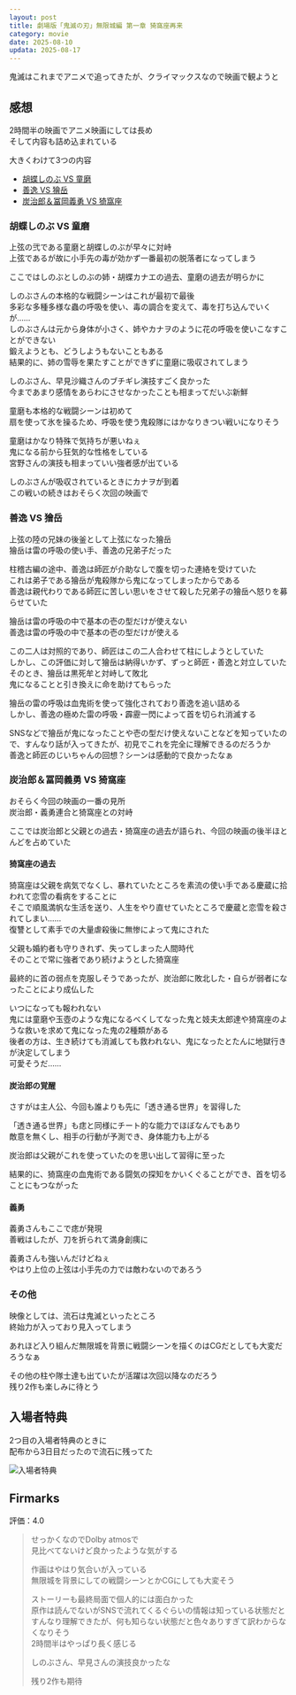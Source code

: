 ```yaml
---
layout: post
title: 劇場版「鬼滅の刃」無限城編 第一章 猗窩座再来
category: movie
date: 2025-08-10
updata: 2025-08-17
---
```


鬼滅はこれまでアニメで追ってきたが、クライマックスなので映画で観ようと

## 感想

2時間半の映画でアニメ映画にしては長め  
そして内容も詰め込まれている  

大きくわけて3つの内容

- [胡蝶しのぶ VS 童磨](#胡蝶しのぶ-vs-童磨)
- [善逸 VS 獪岳](#善逸-vs-獪岳)
- [炭治郎＆冨岡義勇 VS 猗窩座](#炭治郎冨岡義勇-vs-猗窩座)

### 胡蝶しのぶ VS 童磨

上弦の弐である童磨と胡蝶しのぶが早々に対峙  
上弦であるが故に小手先の毒が効かず一番最初の脱落者になってしまう  

ここではしのぶとしのぶの姉・胡蝶カナエの過去、童磨の過去が明らかに

しのぶさんの本格的な戦闘シーンはこれが最初で最後  
多彩な多種多様な蟲の呼吸を使い、毒の調合を変えて、毒を打ち込んでいくが……  
しのぶさんは元から身体が小さく、姉やカナヲのように花の呼吸を使いこなすことができない  
鍛えようとも、どうしようもないこともある  
結果的に、姉の雪辱を果たすことができずに童磨に吸収されてしまう

しのぶさん、早見沙織さんのブチギレ演技すごく良かった  
今まであまり感情をあらわにさせなかったことも相まってだいぶ新鮮  

童磨も本格的な戦闘シーンは初めて  
扇を使って氷を操るため、呼吸を使う鬼殺隊にはかなりきつい戦いになりそう

童磨はかなり特殊で気持ちが悪いねぇ  
鬼になる前から狂気的な性格をしている  
宮野さんの演技も相まっていい強者感が出ている  

しのぶさんが吸収されているときにカナヲが到着  
この戦いの続きはおそらく次回の映画で

### 善逸 VS 獪岳

上弦の陸の兄妹の後釜として上弦になった獪岳  
獪岳は雷の呼吸の使い手、善逸の兄弟子だった  

柱稽古編の途中、善逸は師匠が介助なしで腹を切った連絡を受けていた  
これは弟子である獪岳が鬼殺隊から鬼になってしまったからである  
善逸は親代わりである師匠に苦しい思いをさせて殺した兄弟子の獪岳へ怒りを募らせていた

獪岳は雷の呼吸の中で基本の壱の型だけが使えない  
善逸は雷の呼吸の中で基本の壱の型だけが使える  

この二人は対照的であり、師匠はこの二人合わせて柱にしようとしていた  
しかし、この評価に対して獪岳は納得いかず、ずっと師匠・善逸と対立していた  
そのとき、獪岳は黒死牟と対峙して敗北  
鬼になることと引き換えに命を助けてもらった  

獪岳の雷の呼吸は血鬼術を使って強化されており善逸を追い詰める  
しかし、善逸の極めた雷の呼吸・霹靂一閃によって首を切られ消滅する

SNSなどで獪岳が鬼になったことや壱の型だけ使えないことなどを知っていたので、すんなり話が入ってきたが、初見でこれを完全に理解できるのだろうか  
善逸と師匠のじいちゃんの回想？シーンは感動的で良かったなぁ

### 炭治郎＆冨岡義勇 VS 猗窩座

おそらく今回の映画の一番の見所  
炭治郎・義勇連合と猗窩座との対峙

ここでは炭治郎と父親との過去・猗窩座の過去が語られ、今回の映画の後半ほとんどを占めていた

#### 猗窩座の過去

猗窩座は父親を病気でなくし、暴れていたところを素流の使い手である慶蔵に拾われて恋雪の看病をすることに  
そこで順風満帆な生活を送り、人生をやり直せていたところで慶蔵と恋雪を殺されてしまい……  
復讐として素手での大量虐殺後に無惨によって鬼にされた

父親も婚約者も守りきれず、失ってしまった人間時代  
そのことで常に強者であり続けようとした猗窩座

最終的に首の弱点を克服しそうであったが、炭治郎に敗北した・自らが弱者になったことにより成仏した

いつになっても報われない  
鬼には童磨や玉壺のような鬼になるべくしてなった鬼と妓夫太郎達や猗窩座のような救いを求めて鬼になった鬼の2種類がある  
後者の方は、生き続けても消滅しても救われない、鬼になったとたんに地獄行きが決定してしまう  
可愛そうだ……

#### 炭治郎の覚醒

さすがは主人公、今回も誰よりも先に「透き通る世界」を習得した

「透き通る世界」も痣と同様にチート的な能力でほぼなんでもあり  
敵意を無くし、相手の行動が予測でき、身体能力も上がる  

炭治郎は父親がこれを使っていたのを思い出して習得に至った

結果的に、猗窩座の血鬼術である闘気の探知をかいくぐることができ、首を切ることにもつながった

#### 義勇

義勇さんもここで痣が発現  
善戦はしたが、刀を折られて満身創痍に

義勇さんも強いんだけどねぇ  
やはり上位の上弦は小手先の力では敵わないのであろう

### その他

映像としては、流石は鬼滅といったところ  
終始力が入っており見入ってしまう

あれほど入り組んだ無限城を背景に戦闘シーンを描くのはCGだとしても大変だろうなぁ  

その他の柱や隊士達も出ていたが活躍は次回以降なのだろう  
残り2作も楽しみに待とう

## 入場者特典

2つ目の入場者特典のときに  
配布から3日目だったので流石に残ってた

![入場者特典]({{site.baseurl}}/pic/posts/other/2025-08-10-kimetsu_goods.jpg)

## Firmarks

評価：4.0

> せっかくなのでDolby atmosで  
> 見比べてないけど良かったような気がする
>
> 作画はやはり気合いが入っている  
> 無限城を背景にしての戦闘シーンとかCGにしても大変そう
>
> ストーリーも最終局面で個人的には面白かった  
> 原作は読んでないがSNSで流れてくるぐらいの情報は知っている状態だとすんなり理解できたが、何も知らない状態だと色々ありすぎて訳わからなくなりそう  
> 2時間半はやっぱり長く感じる
>
> しのぶさん、早見さんの演技良かったな
>
> 残り2作も期待
